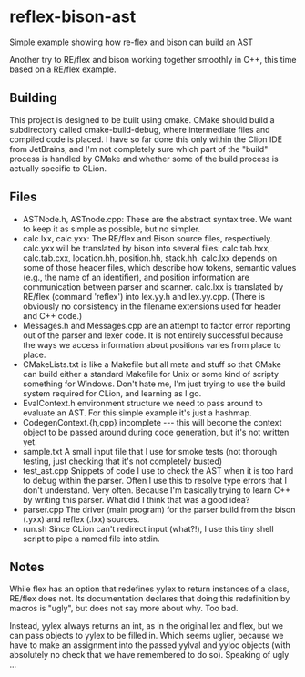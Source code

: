 # reflex-bison-ast
Simple example showing how re-flex and bison can build an AST

Another try to RE/flex and bison working together smoothly in C++, this time based on a RE/flex example.

## Building

This project is designed to be built using cmake.  CMake should build a subdirectory called cmake-build-debug, where intermediate files and compiled code is placed.  I have so far done this only within the Clion IDE from JetBrains, and I'm not
completely sure which part of the "build" process is handled by CMake and whether some of the build process is
actually specific to CLion.

## Files
* ASTNode.h, ASTnode.cpp:  These are the abstract syntax tree.  We want to keep it as simple as possible, but no simpler.
* calc.lxx, calc.yxx:  The RE/flex and Bison source files, respectively.  calc.yxx will be translated by bison into several files: calc.tab.hxx, calc.tab.cxx, location.hh, position.hh, stack.hh.  calc.lxx depends on some of those header files, which describe how tokens, semantic values (e.g., the name of an identifier), and position information are communication between parser and scanner.  calc.lxx is translated by RE/flex (command 'reflex') into lex.yy.h and lex.yy.cpp.  (There is obviously no consistency in the filename extensions used for header and C++ code.)
* Messages.h and Messages.cpp are an attempt to factor error reporting out of the parser and lexer code.  It is not entirely successful because the ways we access information about positions varies from place to place.
* CMakeLists.txt is like a Makefile but all meta and stuff so that CMake can build either a standard Makefile for Unix or some kind of scripty something for Windows.  Don't hate me, I'm just trying to use the build system required for CLion, and learning as I go.
* EvalContext.h  environment structure we need to pass around to evaluate an AST.  For this simple example it's just a hashmap.
* CodegenContext.{h,cpp} incomplete --- this will become the context object to be passed around during code generation, but it's not written yet.
* sample.txt  A small input file that I use for smoke tests (not thorough testing, just checking that it's not completely busted)
* test_ast.cpp  Snippets of code I use to check the AST when it is too hard to debug within the parser.  Often I use this to resolve type errors that I don't understand.  Very often.  Because I'm basically trying to learn C++ by writing this parser. What did I think that was a good idea?
* parser.cpp  The driver (main program) for the parser build from the bison (.yxx) and reflex (.lxx) sources.
* run.sh  Since CLion can't redirect input (what?!),  I use this tiny shell script to pipe a named file into stdin. 

## Notes

While flex has an option that redefines yylex to return instances of a class, RE/flex does not.  Its documentation declares that doing this redefinition by macros is "ugly", but does not say more about why.  Too bad.

Instead, yylex always returns an int, as in the original lex and flex, but we can pass objects to yylex to be filled in.  Which seems uglier, because we have to make an assignment into the passed yylval and yyloc objects (with absolutely no check that we have remembered to do so).  Speaking of ugly ...

